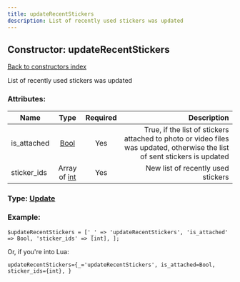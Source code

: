 ```yaml
---
title: updateRecentStickers
description: List of recently used stickers was updated
---
```

## Constructor: updateRecentStickers  
[Back to constructors index](index.md)



List of recently used stickers was updated

### Attributes:

| Name     |    Type       | Required | Description |
|----------|:-------------:|:--------:|------------:|
|is\_attached|[Bool](../types/Bool.md) | Yes|True, if the list of stickers attached to photo or video files was updated, otherwise the list of sent stickers is updated|
|sticker\_ids|Array of [int](../constructors/int.md) | Yes|New list of recently used stickers|



### Type: [Update](../types/Update.md)


### Example:

```
$updateRecentStickers = ['_' => 'updateRecentStickers', 'is_attached' => Bool, 'sticker_ids' => [int], ];
```  

Or, if you're into Lua:  


```
updateRecentStickers={_='updateRecentStickers', is_attached=Bool, sticker_ids={int}, }

```


